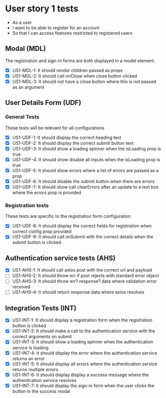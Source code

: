 # User story 1 tests

- As a user
- I want to be able to register for an account
- So that I can access features restricted to registered users

## Modal (MDL)

The registration and sign-in forms are both displayed in a model element.

- [x] US1-MDL-1: It should render children passed as props
- [x] US1-MDL-2: It should call onClose when close button clicked
- [x] US1-MDL-3: It should not have a close button where this is not passed as an argument

## User Details Form (UDF)

### General Tests

These tests will be relevant for all configurations

- [x] US1-UDF-1: It should display the correct heading text
- [x] US1-UDF-2: It should display the correct submit button text
- [x] US1-UDF-3: It should show a loading spinner when the isLoading prop is true
- [x] US1-UDF-4: It should show disable all inputs when the isLoading prop is true
- [x] US1-UDF-5: It should show errors where a list of errors are passed as a prop
- [x] US1-UDF-6: It should disable the submit button when there are errors
- [x] US1-UDF-7: It should show call clearErrors after an update to a text box where the errors prop is provided

### Registration tests

These tests are specific to the registration form configuration

- [x] US1-UDF-8: It should display the correct fields for registration when correct config prop provided
- [x] US1-UDF-9: It should call onSubmit with the correct details when the submit button is clicked

## Authentication service tests (AHS)

- [x] US1-AHS-1: It should call axios post with the correct url and payload
- [ ] US1-AHS-2: It should throw err if post rejects with standard error object
- [ ] US1-AHS-3: It should throw err?.response?.data where validation error received
- [ ] US1-AHS-4: It should return response data where axios resolves

## Integration Tests (INT)

- [x] US1-INT-1: It should display a registration form when the registration button is clicked
- [x] US1-INT-2: It should make a call to the authentication service with the correct arguments on submit
- [x] US1-INT-3: It should show a loading spinner when the authentication service is loading
- [x] US1-INT-4: It should display the error where the authentication service returns an error
- [x] US1-INT-5: It should display all errors where the authentication service returns multiple errors
- [x] US1-INT-6: It should display display a success message where the authentication service resolves
- [x] US1-INT-7: It should display the sign-in form when the user clicks the button in the success modal
